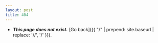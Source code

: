 ```yaml
---
layout: post
title: 404
---
```


- **_This page does not exist._** [Go back]({{ "/" | prepend: site.baseurl | replace: '//', '/' }}).
